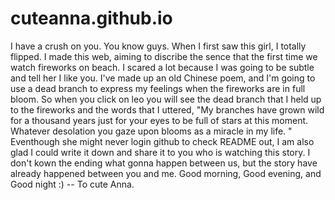 # cuteanna.github.io
I have a crush on you.
You know guys. When I first saw this girl, I totally flipped. I made this web, aiming to discribe the sence that the first time we watch fireworks on beach. I scared a lot because I was going to be subtle and tell her I like you. 
I've made up an old Chinese poem, and I'm going to use a dead branch to express my feelings when the fireworks are in full bloom.
So when you click on leo you will see the dead branch that I held up to the fireworks and the words that I uttered, "My branches have grown wild for a thousand years just for your eyes to be full of stars at this moment. Whatever desolation you gaze upon blooms as a miracle in my life. " Eventhough she might never login github to check README out, I am also glad I could write it down and share it to you who is watching this story.
I don't kown the ending what gonna happen between us, but the story have already happened between you and me. 
Good morning, Good evening, and Good night :)
-- To cute Anna.
